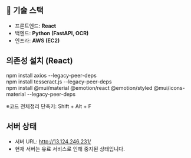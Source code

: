 ## 🎯 기술 스택
- 프론트엔드: **React**
- 백엔드: **Python (FastAPI, OCR)**
- 인프라: **AWS (EC2)**

## 의존성 설치 (React)
npm install axios --legacy-peer-deps\
npm install tesseract.js --legacy-peer-deps\
npm install @mui/material @emotion/react @emotion/styled @mui/icons-material --legacy-peer-deps

※코드 전체정리 단축키: Shift + Alt + F

## 서버 상태
- 서버 URL: http://13.124.246.231/
- 현재 서버는 유료 서비스로 인해 중지된 상태입니다.
